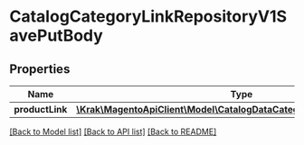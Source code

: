 # CatalogCategoryLinkRepositoryV1SavePutBody

## Properties
Name | Type | Description | Notes
------------ | ------------- | ------------- | -------------
**productLink** | [**\Krak\MagentoApiClient\Model\CatalogDataCategoryProductLinkInterface**](CatalogDataCategoryProductLinkInterface.md) |  | 

[[Back to Model list]](../README.md#documentation-for-models) [[Back to API list]](../README.md#documentation-for-api-endpoints) [[Back to README]](../README.md)


